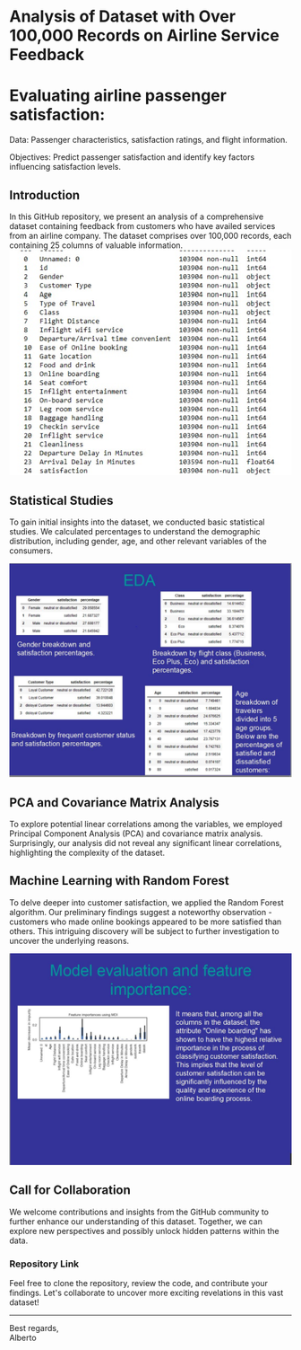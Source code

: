 
# Analysis of Dataset with Over 100,000 Records on Airline Service Feedback
# Evaluating airline passenger satisfaction:

 Data: Passenger characteristics, satisfaction ratings, and flight information.

 Objectives: Predict passenger satisfaction and identify key factors influencing satisfaction levels.

## Introduction

In this GitHub repository, we present an analysis of a comprehensive dataset containing feedback from customers who have availed services from an airline company. The dataset comprises over 100,000 records, each containing 25 columns of valuable information.
![Column Image](/column.jpg)


## Statistical Studies

To gain initial insights into the dataset, we conducted basic statistical studies. We calculated percentages to understand the demographic distribution, including gender, age, and other relevant variables of the consumers.

![Dashboard](/slide1.JPG)

## PCA and Covariance Matrix Analysis

To explore potential linear correlations among the variables, we employed Principal Component Analysis (PCA) and covariance matrix analysis. Surprisingly, our analysis did not reveal any significant linear correlations, highlighting the complexity of the dataset.

## Machine Learning with Random Forest

To delve deeper into customer satisfaction, we applied the Random Forest algorithm. Our preliminary findings suggest a noteworthy observation - customers who made online bookings appeared to be more satisfied than others. This intriguing discovery will be subject to further investigation to uncover the underlying reasons.

![Dashboard](/slide2.JPG)

## Call for Collaboration

We welcome contributions and insights from the GitHub community to further enhance our understanding of this dataset. Together, we can explore new perspectives and possibly unlock hidden patterns within the data.

### Repository Link



Feel free to clone the repository, review the code, and contribute your findings. Let's collaborate to uncover more exciting revelations in this vast dataset!

---
Best regards,  
Alberto

